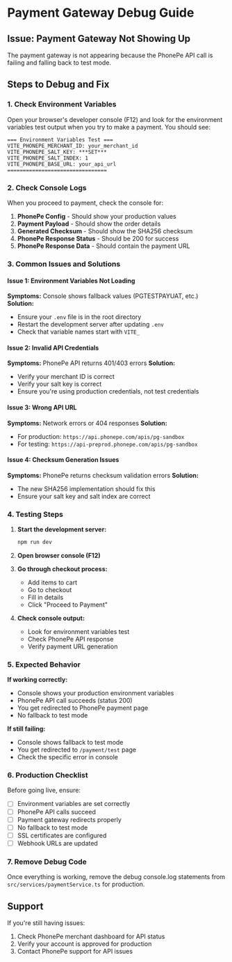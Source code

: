 # Payment Gateway Debug Guide

## Issue: Payment Gateway Not Showing Up

The payment gateway is not appearing because the PhonePe API call is failing and falling back to test mode.

## Steps to Debug and Fix

### 1. Check Environment Variables

Open your browser's developer console (F12) and look for the environment variables test output when you try to make a payment. You should see:

```
=== Environment Variables Test ===
VITE_PHONEPE_MERCHANT_ID: your_merchant_id
VITE_PHONEPE_SALT_KEY: ***SET***
VITE_PHONEPE_SALT_INDEX: 1
VITE_PHONEPE_BASE_URL: your_api_url
================================
```

### 2. Check Console Logs

When you proceed to payment, check the console for:

1. **PhonePe Config** - Should show your production values
2. **Payment Payload** - Should show the order details
3. **Generated Checksum** - Should show the SHA256 checksum
4. **PhonePe Response Status** - Should be 200 for success
5. **PhonePe Response Data** - Should contain the payment URL

### 3. Common Issues and Solutions

#### Issue 1: Environment Variables Not Loading
**Symptoms:** Console shows fallback values (PGTESTPAYUAT, etc.)
**Solution:** 
- Ensure your `.env` file is in the root directory
- Restart the development server after updating `.env`
- Check that variable names start with `VITE_`

#### Issue 2: Invalid API Credentials
**Symptoms:** PhonePe API returns 401/403 errors
**Solution:**
- Verify your merchant ID is correct
- Verify your salt key is correct
- Ensure you're using production credentials, not test credentials

#### Issue 3: Wrong API URL
**Symptoms:** Network errors or 404 responses
**Solution:**
- For production: `https://api.phonepe.com/apis/pg-sandbox`
- For testing: `https://api-preprod.phonepe.com/apis/pg-sandbox`

#### Issue 4: Checksum Generation Issues
**Symptoms:** PhonePe returns checksum validation errors
**Solution:**
- The new SHA256 implementation should fix this
- Ensure your salt key and salt index are correct

### 4. Testing Steps

1. **Start the development server:**
   ```bash
   npm run dev
   ```

2. **Open browser console (F12)**

3. **Go through checkout process:**
   - Add items to cart
   - Go to checkout
   - Fill in details
   - Click "Proceed to Payment"

4. **Check console output:**
   - Look for environment variables test
   - Check PhonePe API response
   - Verify payment URL generation

### 5. Expected Behavior

**If working correctly:**
- Console shows your production environment variables
- PhonePe API call succeeds (status 200)
- You get redirected to PhonePe payment page
- No fallback to test mode

**If still failing:**
- Console shows fallback to test mode
- You get redirected to `/payment/test` page
- Check the specific error in console

### 6. Production Checklist

Before going live, ensure:

- [ ] Environment variables are set correctly
- [ ] PhonePe API calls succeed
- [ ] Payment gateway redirects properly
- [ ] No fallback to test mode
- [ ] SSL certificates are configured
- [ ] Webhook URLs are updated

### 7. Remove Debug Code

Once everything is working, remove the debug console.log statements from `src/services/paymentService.ts` for production.

## Support

If you're still having issues:
1. Check PhonePe merchant dashboard for API status
2. Verify your account is approved for production
3. Contact PhonePe support for API issues
